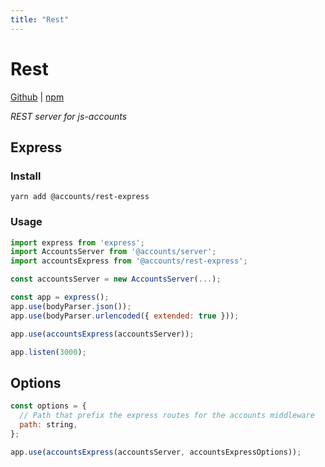 ```yaml
---
title: "Rest"
---
```


# Rest

[Github](https://github.com/js-accounts/rest) |
[npm](https://www.npmjs.com/package/@accounts/rest-express)

_REST server for js-accounts_

## Express

### Install

```
yarn add @accounts/rest-express
```

### Usage

```javascript
import express from 'express';
import AccountsServer from '@accounts/server';
import accountsExpress from '@accounts/rest-express';

const accountsServer = new AccountsServer(...);

const app = express();
app.use(bodyParser.json());
app.use(bodyParser.urlencoded({ extended: true }));

app.use(accountsExpress(accountsServer));

app.listen(3000);
```

## Options

```javascript
const options = {
  // Path that prefix the express routes for the accounts middleware
  path: string,
};

app.use(accountsExpress(accountsServer, accountsExpressOptions));
```
